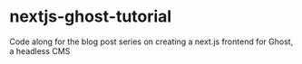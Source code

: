 # nextjs-ghost-tutorial
Code along for the blog post series on creating a next.js frontend for Ghost, a headless CMS